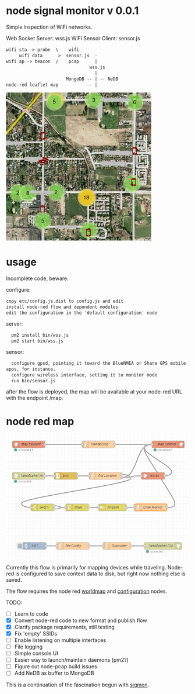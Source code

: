 # node signal monitor v 0.0.1

Simple inspection of WiFi networks.

Web Socket Server: wss.js
WiFi Sensor Client: sensor.js


```text
wifi sta -> probe  \    wifi
     wifi data      >  sensor.js  -
wifi ap -> beacon  /    pcap      |
                                wss.js
                                  |
                       MongoDB -- | -- NeDB
node-red leaflet map           -- |
```

![wifi map](doc/wifimap.png)

# usage

Incomplete code, beware.

configure:
```text
copy etc/config.js.dist to config.js and edit
install node-red flow and dependent modules
edit the configuration in the 'default configuration' node
```

server:
```text
  pm2 install bin/wss.js
  pm2 start bin/wss.js
```

sensor:
```text
  configure gpsd, pointing it toward the BlueNMEA or Share GPS mobile apps, for instance.
  configure wireless interface, setting it to monitor mode
  run bin/sensor.js
```

after the flow is deployed, the map will be available at your node-red URL with the endpoint /map.


# node red map

![wifi map](doc/sigmonmap-flow.png)

Currently this flow is primarily for mapping devices while traveling.
Node-red is configured to save context data to disk, but right now nothing else is saved.

The flow requires the node red [worldmap](https://www.npmjs.com/package/node-red-contrib-web-worldmap)
and [configuration](https://www.npmjs.com/package/node-red-contrib-config) nodes.

TODO:
- [ ] Learn to code
- [x] Convert node-red code to new format and publish flow
- [x] Clarify package requirements, still testing
- [x] Fix 'empty' SSIDs
- [ ] Enable listening on multiple interfaces
- [ ] File logging
- [ ] Simple console UI
- [ ] Easier way to launch/maintain daemons (pm2?)
- [ ] Figure out node-pcap build issues
- [ ] Add NeDB as buffer to MongoDB

This is a continuation of the fascination begun with [sigmon](http://github.com/terbo/sigmon).
